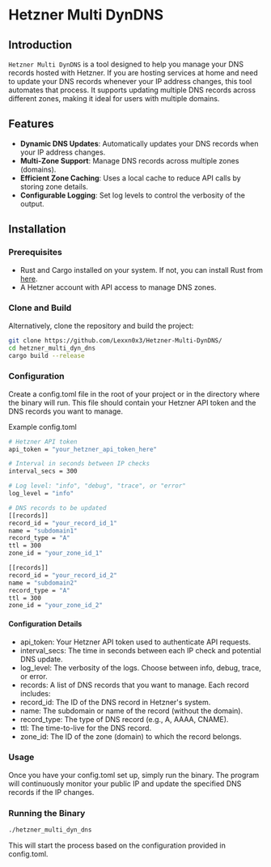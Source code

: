 # Hetzner Multi DynDNS

## Introduction

`Hetzner Multi DynDNS` is a tool designed to help you manage your DNS records hosted with Hetzner. If you are hosting services at home and need to update your DNS records whenever your IP address changes, this tool automates that process. It supports updating multiple DNS records across different zones, making it ideal for users with multiple domains.

## Features

- **Dynamic DNS Updates**: Automatically updates your DNS records when your IP address changes.
- **Multi-Zone Support**: Manage DNS records across multiple zones (domains).
- **Efficient Zone Caching**: Uses a local cache to reduce API calls by storing zone details.
- **Configurable Logging**: Set log levels to control the verbosity of the output.

## Installation

### Prerequisites

- Rust and Cargo installed on your system. If not, you can install Rust from [here](https://www.rust-lang.org/tools/install).
- A Hetzner account with API access to manage DNS zones.

### Clone and Build
Alternatively, clone the repository and build the project:

```sh
git clone https://github.com/Lexxn0x3/Hetzner-Multi-DynDNS/
cd hetzner_multi_dyn_dns
cargo build --release
```

### Configuration
Create a config.toml file in the root of your project or in the directory where the binary will run. This file should contain your Hetzner API token and the DNS records you want to manage.

Example config.toml

```sh
# Hetzner API token
api_token = "your_hetzner_api_token_here"

# Interval in seconds between IP checks
interval_secs = 300

# Log level: "info", "debug", "trace", or "error"
log_level = "info"

# DNS records to be updated
[[records]]
record_id = "your_record_id_1"
name = "subdomain1"
record_type = "A"
ttl = 300
zone_id = "your_zone_id_1"

[[records]]
record_id = "your_record_id_2"
name = "subdomain2"
record_type = "A"
ttl = 300
zone_id = "your_zone_id_2"
```
#### Configuration Details
- api_token: Your Hetzner API token used to authenticate API requests.
- interval_secs: The time in seconds between each IP check and potential DNS update.
- log_level: The verbosity of the logs. Choose between info, debug, trace, or error.
- records: A list of DNS records that you want to manage. Each record includes:
- record_id: The ID of the DNS record in Hetzner's system.
- name: The subdomain or name of the record (without the domain).
- record_type: The type of DNS record (e.g., A, AAAA, CNAME).
- ttl: The time-to-live for the DNS record.
- zone_id: The ID of the zone (domain) to which the record belongs.

### Usage
Once you have your config.toml set up, simply run the binary. The program will continuously monitor your public IP and update the specified DNS records if the IP changes.

### Running the Binary
```sh
./hetzner_multi_dyn_dns
```
This will start the process based on the configuration provided in config.toml.
